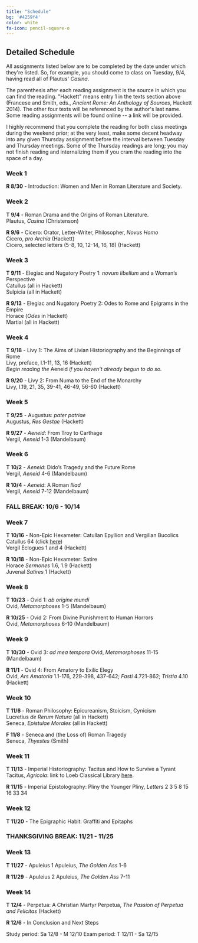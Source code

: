 ```yaml
---
title: "Schedule"
bg: '#4259f4'
color: white
fa-icon: pencil-square-o
---
```


## Detailed Schedule
All assignments listed below are to be completed by the date under which they're listed. So, for example, you should come to class on Tuesday, 9/4, having read all of Plautus' *Casina*.

The parenthesis after each reading assignment is the source in which you can find the reading. "Hackett" means entry 1 in the texts section above (Francese and Smith, eds., *Ancient Rome: An Anthology of Sources*, Hackett 2014). The other four texts will be referenced by the author's last name. Some reading assignments will be found online -- a link will be provided.

I highly recommend that you complete the reading for both class meetings during the weekend prior; at the very least, make some decent headway into any given Thursday assignment before the interval between Tuesday and Thursday meetings. Some of the Thursday readings are long; you may not finish reading and internalizing them if you cram the reading into the space of a day.

### Week 1
**R 8/30** - Introduction: Women and Men in Roman Literature and Society.  

### Week 2
**T 9/4** - Roman Drama and the Origins of Roman Literature.  
Plautus, *Casina* (Christenson)  

**R 9/6** - Cicero: Orator, Letter-Writer, Philosopher, *Novus Homo*  
Cicero, *pro Archia* (Hackett)  
Cicero, selected letters (5-8, 10, 12-14, 16, 18) (Hackett)  

### Week 3
**T 9/11** - Elegiac and Nugatory Poetry 1: *novum libellum* and a Woman’s Perspective  
Catullus (all in Hackett)  
Sulpicia (all in Hackett)  

**R 9/13** - Elegiac and Nugatory Poetry 2: Odes to Rome and Epigrams in the Empire  
Horace (*Odes* in Hackett)  
Martial (all in Hackett)  

### Week 4
**T 9/18** - Livy 1: The Aims of Livian Historiography and the Beginnings of Rome  
Livy, preface, I.1-11, 13, 16 (Hackett)  
*Begin reading the* Aeneid *if you haven't already begun to do so.*  

**R 9/20** - Livy 2: From Numa to the End of the Monarchy  
Livy, I.19, 21, 35, 39-41, 46-49, 56-60 (Hackett)  

### Week 5
**T 9/25** - Augustus: *pater patriae*  
Augustus, *Res Gestae* (Hackett)  

**R 9/27** - *Aeneid*: From Troy to Carthage  
Vergil, *Aeneid* 1-3 (Mandelbaum)  

### Week 6
**T 10/2** - *Aeneid*: Dido’s Tragedy and the Future Rome  
Vergil, *Aeneid* 4-6 (Mandelbaum)  

**R 10/4** - *Aeneid*: A Roman *Iliad*  
Vergil, *Aeneid* 7-12 (Mandelbaum)  

### FALL BREAK: 10/6 - 10/14

### Week 7
**T 10/16** - Non-Epic Hexameter: Catullan Epyllion and Vergilian Bucolics  
Catullus 64 (click [here](https://www.poetryintranslation.com/PITBR/Latin/Catullus.php#anchor_Toc531846789))  
Vergil Eclogues 1 and 4 (Hackett)  

**R 10/18** - Non-Epic Hexameter: Satire  
Horace *Sermones* 1.6, 1.9 (Hackett)  
Juvenal *Satires* 1 (Hackett)  

### Week 8
**T 10/23** - Ovid 1: *ab origine mundi*  
Ovid, *Metamorphoses* 1-5 (Mandelbaum)  

**R 10/25** - Ovid 2: From Divine Punishment to Human Horrors  
Ovid, *Metamorphoses* 6-10 (Mandelbaum)  

### Week 9
**T 10/30** - Ovid 3: *ad mea tempora*
Ovid, *Metamorphoses* 11-15 (Mandelbaum)

**R 11/1** - Ovid 4: From Amatory to Exilic Elegy  
Ovid, *Ars Amatoria* 1.1-176, 229-398, 437-642; *Fasti* 4.721-862; *Tristia* 4.10 (Hackett)  

### Week 10
**T 11/6** -  Roman Philosophy: Epicureanism, Stoicism, Cynicism  
Lucretius *de Rerum Natura* (all in Hackett)  
Seneca, *Epistulae Morales* (all in Hackett)

**F 11/8** - Seneca and (the Loss of) Roman Tragedy  
Seneca, *Thyestes* (Smith)

### Week 11
**T 11/13** - Imperial Historiography: Tacitus and How to Survive a Tyrant
Tacitus, *Agricola*: link to Loeb Classical Library [here](https://www-loebclassics-com.ezproxy.holycross.edu/view/tacitus-agricola/1914/pb_LCL035.27.xml?rskey=YfTA94&result=1).

**R 11/15** - Imperial Epistolography: Pliny the Younger
Pliny, *Letters*  2 3 5 8 15 16 33 34

### Week 12
**T 11/20** - The Epigraphic Habit: Graffiti and Epitaphs

### THANKSGIVING BREAK: 11/21 - 11/25

### Week 13
**T 11/27** - Apuleius 1
Apuleius, *The Golden Ass* 1-6

**R 11/29** - Apuleius 2
Apuleius, *The Golden Ass* 7-11

### Week 14
**T 12/4** - Perpetua: A Christian Martyr
Perpetua, *The Passion of Perpetua and Felicitas* (Hackett)

**R 12/6** - In Conclusion and Next Steps

Study period: Sa 12/8 - M 12/10
Exam period: T 12/11 - Sa 12/15
